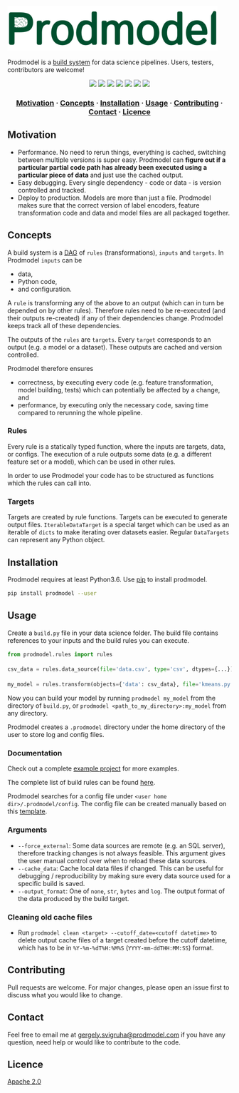 ![Prodmodel](https://github.com/prodmodel/prodmodel/blob/master/logo.png)

Prodmodel is a [build system](https://en.wikipedia.org/wiki/List_of_build_automation_software) for data science pipelines.
Users, testers, contributors are welcome!

<p align="center">
  <a href="https://pypi.org/project/prodmodel">
    <img src="https://img.shields.io/pypi/v/prodmodel.svg"></img></a>
  <a href="https://pypi.org/project/prodmodel" alt="Downloads">
    <img src="https://img.shields.io/pypi/dd/prodmodel.svg" /></a>
  <a href="https://github.com/prodmodel/prodmodel/graphs/contributors" alt="Contributors">
    <img src="https://img.shields.io/github/contributors/prodmodel/prodmodel.svg" /></a>
  <a href="https://github.com/prodmodel/prodmodel/pulse" alt="Activity">
    <img src="https://img.shields.io/github/commit-activity/m/prodmodel/prodmodel.svg" /></a>
  <a href="https://github.com/prodmodel/prodmodel/issues" alt="Issues">
    <img src="https://img.shields.io/github/issues/prodmodel/prodmodel.svg" /></a>
  <a href="https://github.com/prodmodel/prodmodel/issues?utf8=%E2%9C%93&q=is%3Aissue+is%3Aclosed" alt="Closed issues">
    <img src="https://img.shields.io/github/issues-closed/prodmodel/prodmodel.svg" /></a>
  <a href="https://github.com/prodmodel/prodmodel/pulls" alt="Pulls">
    <img src="https://img.shields.io/github/issues-pr/prodmodel/prodmodel.svg" /></a>
</p>

<h3 align="center">
  <a href="#motivation">Motivation</a>
  <span> · </span>
  <a href="#concepts">Concepts</a>
  <span> · </span>
  <a href="#installation">Installation</a>
  <span> · </span>
  <a href="#usage">Usage</a>
  <span> · </span>
  <a href="#contributing">Contributing</a>
  <span> · </span>
  <a href="#contact">Contact</a>
  <span> · </span>
  <a href="#licence">Licence</a>
</h3>

## Motivation

 * Performance. No need to rerun things, everything is cached, switching between multiple versions is super easy. Prodmodel can
   **figure out if a particular partial code path has already been executed using a particular piece of data** and just use the cached output.
 * Easy debugging. Every single dependency - code or data - is version controlled and tracked.
 * Deploy to production. Models are more than just a file. Prodmodel makes sure that the correct version of label encoders,
   feature transformation code and data and model files are all packaged together.

## Concepts

A build system is a [DAG](https://en.wikipedia.org/wiki/Directed_acyclic_graph) of `rules` (transformations), `inputs` and `targets`.
In Prodmodel `inputs` can be
 * data,
 * Python code,
 * and configuration.

A `rule` is transforming any of the above to an output (which can in turn be depended on by other rules). Therefore rules need to be
re-executed (and their outputs re-created) if any of their dependencies change. Prodmodel keeps track all of these dependencies.

The outputs of the `rules` are `targets`. Every `target` corresponds to an output (e.g. a model or a dataset). These outputs
are cached and version controlled.

Prodmodel therefore ensures
 * correctness, by executing every code (e.g. feature transformation, model building, tests) which can potentially be affected by a change, and
 * performance, by executing only the necessary code, saving time compared to rerunning the whole pipeline.

### Rules

Every rule is a statically typed function, where the inputs are targets, data, or configs. The execution of
a rule outputs some data (e.g. a different feature set or a model), which can be used in other rules.

In order to use Prodmodel your code has to be structured as functions which the rules can call into.

### Targets

Targets are created by rule functions. Targets can be executed to generate output files. `IterableDataTarget` is a special target
which can be used as an iterable of `dicts` to make iterating over datasets easier. Regular `DataTargets` can represent any
Python object.

## Installation

Prodmodel requires at least Python3.6. Use [pip](https://pip.pypa.io/en/stable/) to install prodmodel.

```bash
pip install prodmodel --user
```

## Usage

Create a `build.py` file in your data science folder. The build file contains references to your inputs and the build rules you can execute.

```python
from prodmodel.rules import rules

csv_data = rules.data_source(file='data.csv', type='csv', dtypes={...})

my_model = rules.transform(objects={'data': csv_data}, file='kmeans.py', fn='compute_kmeans')
```

Now you can build your model by running `prodmodel my_model` from the directory of `build.py`,
or `prodmodel <path_to_my_directory>:my_model` from any directory.

Prodmodel creates a `.prodmodel` directory under the home directory of the user to store log and config files.

### Documentation

Check out a complete [example project](https://github.com/prodmodel/prodmodel/tree/master/example) for more examples.

The complete list of build rules can be found [here](https://github.com/prodmodel/prodmodel/blob/master/doc/api_doc.md).

Prodmodel searches for a config file under `<user home dir>/.prodmodel/config`. The config file can be created manually
based on this [template](https://github.com/prodmodel/prodmodel/blob/master/doc/config).

### Arguments

 * `--force_external`: Some data sources are remote (e.g. an SQL server), therefore tracking changes is not always feasible.
   This argument gives the user manual control over when to reload these data sources.
 * `--cache_data`: Cache local data files if changed. This can be useful for debugging / reproducibility by making sure every
   data source used for a specific build is saved.
 * `--output_format`: One of `none`, `str`, `bytes` and `log`. The output format of the data produced by the build target.

### Cleaning old cache files

 * Run `prodmodel clean <target> --cutoff_date=<cutoff datetime>` to delete output cache files of a target created before
   the cutoff datetime, which has to be in `%Y-%m-%dT%H:%M%S` (`YYYY-mm-ddTHH:MM:SS`) format.

## Contributing
Pull requests are welcome. For major changes, please open an issue first to discuss what you would like to change.

## Contact
Feel free to email me at gergely.svigruha@prodmodel.com if you have any question, need help or would like to contribute to the code.

## Licence
[Apache 2.0](https://github.com/prodmodel/prodmodel/blob/master/LICENCE)
